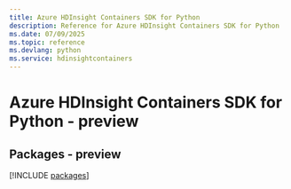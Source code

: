 ```yaml
---
title: Azure HDInsight Containers SDK for Python
description: Reference for Azure HDInsight Containers SDK for Python
ms.date: 07/09/2025
ms.topic: reference
ms.devlang: python
ms.service: hdinsightcontainers
---
```

# Azure HDInsight Containers SDK for Python - preview
## Packages - preview
[!INCLUDE [packages](hdinsight-containers-index.md)]